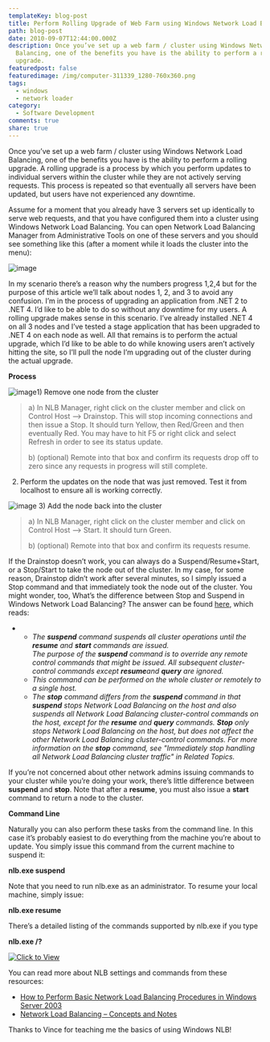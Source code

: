 ```yaml
---
templateKey: blog-post
title: Perform Rolling Upgrade of Web Farm using Windows Network Load Balancer
path: blog-post
date: 2010-09-07T12:44:00.000Z
description: Once you’ve set up a web farm / cluster using Windows Network Load
  Balancing, one of the benefits you have is the ability to perform a rolling
  upgrade.
featuredpost: false
featuredimage: /img/computer-311339_1280-760x360.png
tags:
  - windows
  - network loader
category:
  - Software Development
comments: true
share: true
---
```

Once you’ve set up a web farm / cluster using Windows Network Load Balancing, one of the benefits you have is the ability to perform a rolling upgrade. A rolling upgrade is a process by which you perform updates to individual servers within the cluster while they are not actively serving requests. This process is repeated so that eventually all servers have been updated, but users have not experienced any downtime.

Assume for a moment that you already have 3 servers set up identically to serve web requests, and that you have configured them into a cluster using Windows Network Load Balancing. You can open Network Load Balancing Manager from Administrative Tools on one of these servers and you should see something like this (after a moment while it loads the cluster into the menu):

![image](<> "image")

In my scenario there’s a reason why the numbers progress 1,2,4 but for the purpose of this article we’ll talk about nodes 1, 2, and 3 to avoid any confusion. I’m in the process of upgrading an application from .NET 2 to .NET 4. I’d like to be able to do so without any downtime for my users. A rolling upgrade makes sense in this scenario. I’ve already installed .NET 4 on all 3 nodes and I’ve tested a stage application that has been upgraded to .NET 4 on each node as well. All that remains is to perform the actual upgrade, which I’d like to be able to do while knowing users aren’t actively hitting the site, so I’ll pull the node I’m upgrading out of the cluster during the actual upgrade.

**Process**

![image](<> "image")1) Remove one node from the cluster

> a) In NLB Manager, right click on the cluster member and click on Control Host –> Drainstop. This will stop incoming connections and then issue a Stop. It should turn Yellow, then Red/Green and then eventually Red. You may have to hit F5 or right click and select Refresh in order to see its status update.
>
> b) (optional) Remote into that box and confirm its requests drop off to zero since any requests in progress will still complete.



2) Perform the updates on the node that was just removed. Test it from localhost to ensure all is working correctly.



![image](<> "image") 3) Add the node back into the cluster

> a) In NLB Manager, right click on the cluster member and click on Control Host –> Start. It should turn Green.
>
> b) (optional) Remote into that box and confirm its requests resume.

If the Drainstop doesn’t work, you can always do a Suspend/Resume+Start, or a Stop/Start to take the node out of the cluster. In my case, for some reason, Drainstop didn’t work after several minutes, so I simply issued a Stop command and that immediately took the node out of the cluster. You might wonder, too, What’s the difference between Stop and Suspend in Windows Network Load Balancing? The answer can be found [here](http://technet.microsoft.com/en-us/library/cc782460(WS.10).aspx), which reads:

* * *The **suspend** command suspends all cluster operations until the **resume** and **start** commands are issued.\
    The purpose of the **suspend** command is to override any remote control commands that might be issued. All subsequent cluster-control commands except **resume**and **query** are ignored.*
  * *This command can be performed on the whole cluster or remotely to a single host.*
  * *The **stop** command differs from the **suspend** command in that **suspend** stops Network Load Balancing on the host and also suspends all Network Load Balancing cluster-control commands on the host, except for the **resume** and **query** commands. **Stop** only stops Network Load Balancing on the host, but does not affect the other Network Load Balancing cluster-control commands. For more information on the **stop** command, see "Immediately stop handling all Network Load Balancing cluster traffic" in Related Topics.*

If you’re not concerned about other network admins issuing commands to your cluster while you’re doing your work, there’s little difference between **suspend** and **stop**. Note that after a **resume**, you must also issue a **start** command to return a node to the cluster.

**Command Line**

Naturally you can also perform these tasks from the command line. In this case it’s probably easiest to do everything from the machine you’re about to update. You simply issue this command from the current machine to suspend it:

**nlb.exe suspend**

Note that you need to run nlb.exe as an administrator. To resume your local machine, simply issue:

**nlb.exe resume**

There’s a detailed listing of the commands supported by nlb.exe if you type

**nlb.exe /?**

[![Click to View](<> "Click to View")](http://stevesmithblog.com/files/media/image/WindowsLiveWriter/PerformRollingUpgradeofWebFarmusingWindo_AF75/image_11.png)

You can read more about NLB settings and commands from these resources:

* [How to Perform Basic Network Load Balancing Procedures in Windows Server 2003](http://support.microsoft.com/kb/816111)
* [Network Load Balancing – Concepts and Notes](http://support.microsoft.com/kb/556067)

Thanks to Vince for teaching me the basics of using Windows NLB!